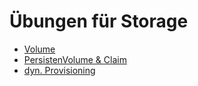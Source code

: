 # Übungen für Storage

- [Volume](volume.md)
- [PersistenVolume & Claim](host-path.md)
- [dyn. Provisioning](nfs-dynpro.md)

